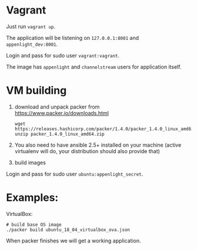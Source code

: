 # Vagrant

Just run `vagrant up`.

The application will be listening on `127.0.0.1:8001` and `appenlight_dev:8001`.

Login and pass for sudo user `vagrant:vagrant`.

The image has `appenlight` and `channelstream` users for application itself.


# VM building

1. download and unpack packer from https://www.packer.io/downloads.html

       wget https://releases.hashicorp.com/packer/1.4.0/packer_1.4.0_linux_amd64.zip
       unzip packer_1.4.0_linux_amd64.zip

2. You also need to have ansible 2.5+ installed on your machine 
   (active virtualenv will do, your distribution should also provide that)

3. build images

Login and pass for sudo user `ubuntu:appenlight_secret`.


# Examples:

VirtualBox: 

    # build base OS image
    ./packer build ubuntu_18_04_virtualbox_ova.json


When packer finishes we will get a working application.
